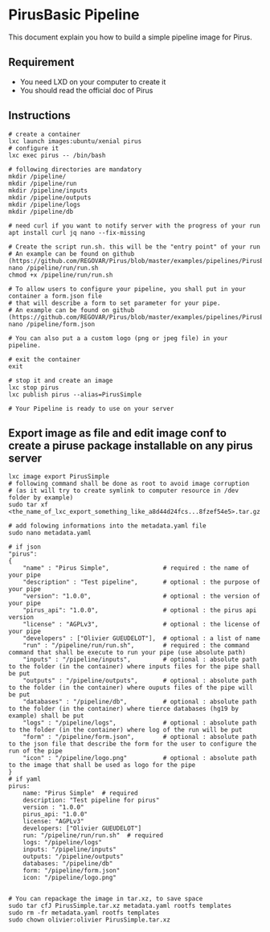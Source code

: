 # PirusBasic Pipeline

This document explain you how to build a simple pipeline image for Pirus.

## Requirement
 * You need LXD on your computer to create it
 * You should read the official doc of Pirus

## Instructions

    # create a container
    lxc launch images:ubuntu/xenial pirus
    # configure it
    lxc exec pirus -- /bin/bash

    # following directories are mandatory
    mkdir /pipeline/
    mkdir /pipeline/run
    mkdir /pipeline/inputs
    mkdir /pipeline/outputs
    mkdir /pipeline/logs
    mkdir /pipeline/db

    # need curl if you want to notify server with the progress of your run
    apt install curl jq nano --fix-missing

    # Create the script run.sh. this will be the "entry point" of your run
    # An example can be found on github (https://github.com/REGOVAR/Pirus/blob/master/examples/pipelines/PirusBasic/run.sh)
    nano /pipeline/run/run.sh
    chmod +x /pipeline/run/run.sh

    # To allow users to configure your pipeline, you shall put in your container a form.json file
    # that will describe a form to set parameter for your pipe.
    # An example can be found on github (https://github.com/REGOVAR/Pirus/blob/master/examples/pipelines/PirusBasic/form.json)
    nano /pipeline/form.json

    # You can also put a a custom logo (png or jpeg file) in your pipeline.

    # exit the container
    exit

    # stop it and create an image
    lxc stop pirus
    lxc publish pirus --alias=PirusSimple

    # Your Pipeline is ready to use on your server


## Export image as file and edit image conf to create a piruse package installable on any pirus server

    lxc image export PirusSimple
    # following command shall be done as root to avoid image corruption
    # (as it will try to create symlink to computer resource in /dev folder by example)
    sudo tar xf <the_name_of_lxc_export_something_like_a8d44d24fcs...8fzef54e5>.tar.gz

    # add folowing informations into the metadata.yaml file
    sudo nano metadata.yaml

    # if json
    "pirus":
    {
        "name" : "Pirus Simple",               # required : the name of your pipe
        "description" : "Test pipeline",       # optional : the purpose of your pipe
        "version": "1.0.0",                    # optional : the version of your pipe
        "pirus_api": "1.0.0",                  # optional : the pirus api version
        "license" : "AGPLv3",                  # optional : the license of your pipe
        "developers" : ["Olivier GUEUDELOT"],  # optional : a list of name
        "run" : "/pipeline/run/run.sh",        # required : the command command that shall be execute to run your pipe (use absolute path)
        "inputs" : "/pipeline/inputs",         # optional : absolute path to the folder (in the container) where inputs files for the pipe shall be put
        "outputs" : "/pipeline/outputs",       # optional : absolute path to the folder (in the container) where ouputs files of the pipe will be put
        "databases" : "/pipeline/db",          # optional : absolute path to the folder (in the container) where tierce databases (hg19 by example) shall be put
        "logs" : "/pipeline/logs",             # optional : absolute path to the folder (in the container) where log of the run will be put
        "form" : "/pipeline/form.json",        # optional : absolute path to the json file that describe the form for the user to configure the run of the pipe
        "icon" : "/pipeline/logo.png"          # optional : absolute path to the image that shall be used as logo for the pipe
    }
    # if yaml
    pirus:
        name: "Pirus Simple"  # required
        description: "Test pipeline for pirus"
        version : "1.0.0"
        pirus_api: "1.0.0"
        license: "AGPLv3"
        developers: ["Olivier GUEUDELOT"]
        run: "/pipeline/run/run.sh"  # required
        logs: "/pipeline/logs"
        inputs: "/pipeline/inputs"
        outputs: "/pipeline/outputs"
        databases: "/pipeline/db"
        form: "/pipeline/form.json"
        icon: "/pipeline/logo.png"


    # You can repackage the image in tar.xz, to save space
    sudo tar cfJ PirusSimple.tar.xz metadata.yaml rootfs templates
    sudo rm -fr metadata.yaml rootfs templates
    sudo chown olivier:olivier PirusSimple.tar.xz
